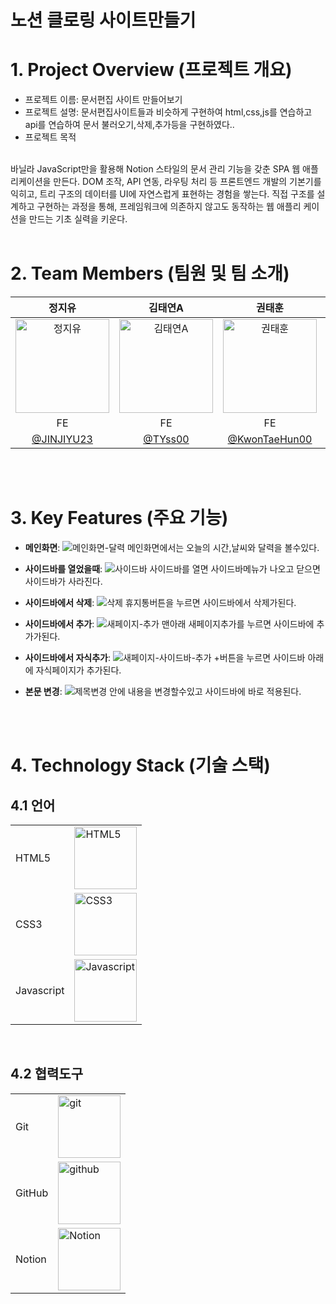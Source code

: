# 노션 클로링 사이트만들기

# 1. Project Overview (프로젝트 개요)
- 프로젝트 이름: 문서편집 사이트 만들어보기
- 프로젝트 설명: 문서편집사이트들과 비슷하게 구현하여 html,css,js를 연습하고 api를 연습하여 문서 불러오기,삭제,추가등을 구현하였다..
- 프로젝트 목적
<br/>
바닐라 JavaScript만을 활용해 Notion 스타일의 문서 관리 기능을 갖춘 SPA 웹 애플리케이션을 만든다.
DOM 조작, API 연동, 라우팅 처리 등 프론트엔드 개발의 기본기를 익히고, 트리 구조의 데이터를 UI에 자연스럽게 표현하는 경험을 쌓는다.
직접 구조를 설계하고 구현하는 과정을 통해, 프레임워크에 의존하지 않고도 동작하는 웹 애플리 케이션을 만드는 기초 실력을 키운다.

<br/>
<br/>

# 2. Team Members (팀원 및 팀 소개)
| 정지유 | 김태연A | 권태훈 | 이민지 | 이교은 |
|:------:|:------:|:------:|:------:|:------:|
| <img src="https://avatars.githubusercontent.com/u/86185120?v=4" alt="정지유" width="150"> | <img src="https://avatars.githubusercontent.com/u/89635061?v=4" alt="김태연A" width="150"> | <img src="https://avatars.githubusercontent.com/u/56614716?v=4" alt="권태훈" width="150"> | <img src="https://avatars.githubusercontent.com/u/175625606?v=4" alt="이민지" width="150"> | <img src="https://avatars.githubusercontent.com/u/101385806?v=4" alt="이교은" width="150"> |
| FE | FE | FE | FE | FE |
| [@JINJIYU23](https://github.com/JINJIYU23) | [@TYss00](https://github.com/TYss00) | [@KwonTaeHun00](https://github.com/KwonTaeHun00) | [@mjlee38](https://github.com/mjlee38) | [@kyoeun01](https://github.com/kyoeun01) |

<br/>
<br/>

# 3. Key Features (주요 기능)
- **메인화면**:
![메인화면-달력](https://github.com/user-attachments/assets/aa8d3c92-c433-4d80-a0f6-08f4964231c0)
메인화면에서는 오늘의 시간,날씨와 달력을 볼수있다.

- **사이드바를 열었을때**:
![사이드바](https://github.com/user-attachments/assets/0106db66-bd3b-4bf0-bac0-1ae40d1f206d)
사이드바를 열면 사이드바메뉴가 나오고 닫으면 사이드바가 사라진다.

- **사이드바에서 삭제**:
![삭제](https://github.com/user-attachments/assets/613f1927-5d57-45b7-a06c-c0465d3a0519)
휴지통버튼을 누르면 사이드바에서 삭제가된다.

- **사이드바에서 추가**:
![새페이지-추가](https://github.com/user-attachments/assets/e859d2ff-0026-4b36-af65-0351e6f10a7b)
맨아래 새페이지추가를 누르면 사이드바에 추가가된다.

- **사이드바에서 자식추가**:
![새페이지-사이드바-추가](https://github.com/user-attachments/assets/629eab03-de03-414a-a8d9-a9e46f8014aa)
+버튼을 누르면 사이드바 아래에 자식페이지가 추가된다.

- **본문 변경**:
![제목변경](https://github.com/user-attachments/assets/8b557ed9-c7cf-42b6-8b48-f4e7e125e6df)
안에 내용을 변경할수있고 사이드바에 바로 적용된다.

<br/>
<br/>

# 4. Technology Stack (기술 스택)
## 4.1 언어
|  |  |
|-----------------|-----------------|
| HTML5    |<img src="https://github.com/user-attachments/assets/2e122e74-a28b-4ce7-aff6-382959216d31" alt="HTML5" width="100">| 
| CSS3    |   <img src="https://github.com/user-attachments/assets/c531b03d-55a3-40bf-9195-9ff8c4688f13" alt="CSS3" width="100">|
| Javascript    |  <img src="https://github.com/user-attachments/assets/4a7d7074-8c71-48b4-8652-7431477669d1" alt="Javascript" width="100"> | 

<br/>

## 4.2 협력도구
|  |  |
|-----------------|-----------------|
| Git    |  <img src="https://github.com/user-attachments/assets/483abc38-ed4d-487c-b43a-3963b33430e6" alt="git" width="100">    |
| GitHub   |  <img src="https://upload.wikimedia.org/wikipedia/commons/thumb/9/95/Font_Awesome_5_brands_github.svg/250px-Font_Awesome_5_brands_github.svg.png" alt="github" width="100">    |
| Notion    |  <img src="https://github.com/user-attachments/assets/34141eb9-deca-416a-a83f-ff9543cc2f9a" alt="Notion" width="100">    |

<br/>
